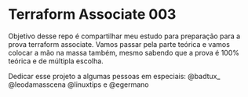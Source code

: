 # Terraform Associate 003

Objetivo desse repo é compartilhar meu estudo para preparação para a prova terraform associate.
Vamos passar pela parte teórica e vamos colocar a mão na massa também, mesmo sabendo
que a prova é 100% teórica e de múltipla escolha.

Dedicar esse projeto a algumas pessoas em especiais:
@badtux_ @leodamasscena @linuxtips e @egermano
